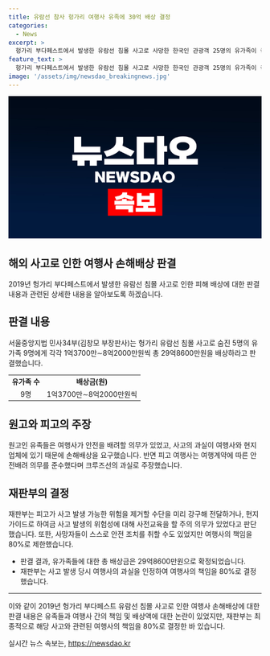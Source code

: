 ```yaml
---
title: 유람선 참사 헝가리 여행사 유족에 30억 배상 결정
categories:
  - News
excerpt: >
  헝가리 부다페스트에서 발생한 유람선 침몰 사고로 사망한 한국인 관광객 25명의 유가족이 국내 여행사를 상대로 손해배상 소송을 이겼습니다. 법원은 각 유족에게 1억3700만∼8억2000만원을 배상하라는 판결을 내렸으며, 이는 총 29억8600만원에 달합니다. 사고 당시 유람선의 승무원이 안전 조치를 취하지 않았고, 현지 날씨가 매우 악화되었음에도 불구하고 여행사가 안전 조치를 취하지 않았다는 이유로 여행사의 책임을 80%로 인정받았습니다.
feature_text: >
  헝가리 부다페스트에서 발생한 유람선 침몰 사고로 사망한 한국인 관광객 25명의 유가족이 국내 여행사를 상대로 손해배상 소송을 이겼습니다. 법원은 각 유족에게 1억3700만∼8억2000만원을 배상하라는 판결을 내렸으며, 이는 총 29억8600만원에 달합니다. 사고 당시 유람선의 승무원이 안전 조치를 취하지 않았고, 현지 날씨가 매우 악화되었음에도 불구하고 여행사가 안전 조치를 취하지 않았다는 이유로 여행사의 책임을 80%로 인정받았습니다.
image: '/assets/img/newsdao_breakingnews.jpg'
---
```


<p><img src="/assets/img/newsdao_breakingnews.jpg" alt="koreaapp 속보" /></p>

<h2 data-ke-size="size26">해외 사고로 인한 여행사 손해배상 판결</h2>

<p data-ke-size="size16">2019년 헝가리 부다페스트에서 발생한 유람선 침몰 사고로 인한 피해 배상에 대한 판결 내용과 관련된 상세한 내용을 알아보도록 하겠습니다.</p>

<h2>판결 내용</h2>

<p data-ke-size="size16">서울중앙지법 민사34부(김창모 부장판사)는 헝가리 유람선 침몰 사고로 숨진 5명의 유가족 9명에게 각각 1억3700만∼8억2000만원씩 총 29억8600만원을 배상하라고 판결했습니다.</p>

<table>
  <tr>
    <td style="text-align: center; height: 17px;"><b>유가족 수</b></td>
    <td style="text-align: center; height: 17px;"><b>배상금(원)</b></td>
  </tr>
  <tr>
    <td style="text-align: center; height: 17px;">9명</td>
    <td style="text-align: center; height: 17px;">1억3700만∼8억2000만원씩</td>
  </tr>
</table>

<h2>원고와 피고의 주장</h2>

<p data-ke-size="size16">원고인 유족들은 여행사가 안전을 배려할 의무가 있었고, 사고의 과실이 여행사와 현지 업체에 있기 때문에 손해배상을 요구했습니다. 반면 피고 여행사는 여행계약에 따른 안전배려 의무를 준수했다며 크루즈선의 과실로 주장했습니다.</p>

<h2>재판부의 결정</h2>

<p data-ke-size="size16">재판부는 피고가 사고 발생 가능한 위험을 제거할 수단을 미리 강구해 전달하거나, 현지 가이드로 하여금 사고 발생의 위험성에 대해 사전교육을 할 주의 의무가 있었다고 판단했습니다. 또한, 사망자들이 스스로 안전 조치를 취할 수도 있었지만 여행사의 책임을 80%로 제한했습니다.</p>

<ul>
  <li>판결 결과, 유가족들에 대한 총 배상금은 29억8600만원으로 확정되었습니다.</li>
  <li>재판부는 사고 발생 당시 여행사의 과실을 인정하여 여행사의 책임을 80%로 결정했습니다.</li>
</ul>

<hr>

<p>이와 같이 2019년 헝가리 부다페스트 유람선 침몰 사고로 인한 여행사 손해배상에 대한 판결 내용은 유족들과 여행사 간의 책임 및 배상액에 대한 논란이 있었지만, 재판부는 최종적으로 해당 사고와 관련된 여행사의 책임을 80%로 결정한 바 있습니다.</p>
실시간 뉴스 속보는, <a href="https://newsdao.kr" rel="dofollow">https://newsdao.kr</a>


